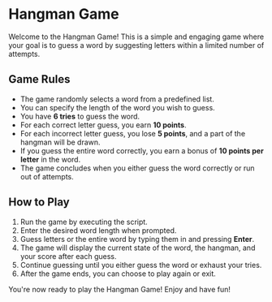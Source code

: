 # Hangman Game

Welcome to the Hangman Game! This is a simple and engaging game where your goal is to guess a word by suggesting letters within a limited number of attempts.

## Game Rules
- The game randomly selects a word from a predefined list.
- You can specify the length of the word you wish to guess.
- You have **6 tries** to guess the word.
- For each correct letter guess, you earn **10 points**.
- For each incorrect letter guess, you lose **5 points**, and a part of the hangman will be drawn.
- If you guess the entire word correctly, you earn a bonus of **10 points per letter** in the word.
- The game concludes when you either guess the word correctly or run out of attempts.

## How to Play
1. Run the game by executing the script.
2. Enter the desired word length when prompted.
3. Guess letters or the entire word by typing them in and pressing **Enter**.
4. The game will display the current state of the word, the hangman, and your score after each guess.
5. Continue guessing until you either guess the word or exhaust your tries.
6. After the game ends, you can choose to play again or exit.

You're now ready to play the Hangman Game! Enjoy and have fun!
